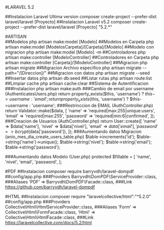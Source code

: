 #LARAVEL 5.2

##Instalacion Laravel Ultima version
  composer create-project --prefer-dist laravel/laravel [Proyecto]
##Instalacion Laravel v5.2
  composer create-project --prefer-dist laravel/laravel [Proyecto] "5.2.*"

#ARTISAN  
##Modelos
  php artisan make:model [Modelo]
##Modelos en Carpeta
  php artisan make:model [ModelosCarpeta]/[Carpeta]/[Modelo]
##Modelo con migracion
  php artisan make:model [Modelo] -m
##Controladores
  php artisan make:controller [ModeloController]
##Controladores  en Carpeta
  php artisan make:controller [Carpeta]/[ModeloController]
##Migracion
  php artisan migrate
##Migracion Archivo especifico
  php artisan migrate --path="/[Direccion]/"
##Migracion con datos
  php artisan migrate --seed
##Insertar datos
  php artisan db:seed 
##Listar rutas
  php artisan route:list
##Limpiar cache
  php artisan cache:clear
##Sistema de Autentificacion
###Instalacion
  php artisan make:auth
###Cambio de email por username (AuthenticatesUsers.php)
  return property_exists($this, 'username') ? $this->username : 'email';
  return property_exists($this, 'username') ? $this->username : 'username';
###Restrinccion de EMAIL (AuthController.php)
    return Validator::make($data, [
            'name' => 'required|max:255|unique:users',
            'email' => 'required|max:255',
            'password' => 'required|min:6|confirmed',
    ]);
###Creacion de Usuarios (AuthController.php)
    return User::create([
            'name' => $data['name'],
            'nivel' => $data['nivel'],
            'email' => $data['email'],
            'password' => bcrypt($data['password']),
    ]);
###Aumentando datos Migracion (anio_mes_dia_create_users_table.php)
    $table->increments('id');
    $table->string('name')->unique();
    $table->string('nivel');
    $table->string('email');
    $table->string('password');
    
###Aumentando datos Modelo (User.php)
    protected $fillable = [
        'name', 'nivel', 'email', 'password',
    ];



#PDF
##Instalacion
  composer require barryvdh/laravel-dompdf
##config/app.php
###Providers
  Barryvdh\DomPDF\ServiceProvider::class,
###Aliases
  'PDF' => Barryvdh\DomPDF\Facade::class,
###Link
  https://github.com/barryvdh/laravel-dompdf
  
  
  

#HTML
##Instalacion
  composer require "laravelcollective/html":"^5.2.0"
##config/app.php
###Providers
  Collective\Html\HtmlServiceProvider::class,
###Aliases
  'Form' => Collective\Html\FormFacade::class,
  'Html' => Collective\Html\HtmlFacade::class,
###Link
  https://laravelcollective.com/docs/5.2/html